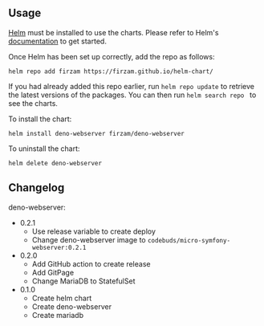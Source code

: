 ## Usage

[Helm](https://helm.sh) must be installed to use the charts.  Please refer to
Helm's [documentation](https://helm.sh/docs) to get started.

Once Helm has been set up correctly, add the repo as follows:

`helm repo add firzam https://firzam.github.io/helm-chart/`

If you had already added this repo earlier, run `helm repo update` to retrieve
the latest versions of the packages.  You can then run `helm search repo
` to see the charts.

To install the  chart:

    helm install deno-webserver firzam/deno-webserver

To uninstall the chart:

    helm delete deno-webserver

## Changelog

deno-webserver:
- 0.2.1
  - Use release variable to create deploy
  - Change deno-webserver image to `codebuds/micro-symfony-webserver:0.2.1`
- 0.2.0
  - Add GitHub action to create release
  - Add GitPage
  - Change MariaDB to StatefulSet
- 0.1.0
  - Create helm chart
  - Create deno-webserver
  - Create mariadb